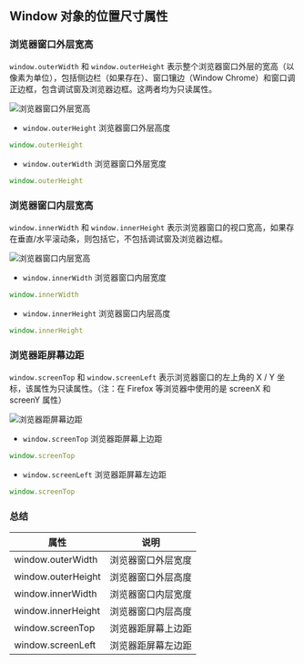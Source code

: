 ## Window 对象的位置尺寸属性

### 浏览器窗口外层宽高

`window.outerWidth` 和 `window.outerHeight` 表示整个浏览器窗口外层的宽高（以像素为单位），包括侧边栏（如果存在）、窗口镶边（Window Chrome）和窗口调正边框，包含调试窗及浏览器边框。这两者均为只读属性。

![浏览器窗口外层宽高](../../../Image/05/b9d971a3-1ff0-44e7-8bc6-ba1afe5eb165.png)

- `window.outerHeight` 浏览器窗口外层高度

```js
window.outerHeight
```

- `window.outerWidth` 浏览器窗口外层宽度

```js
window.outerHeight
```

### 浏览器窗口内层宽高

`window.innerWidth` 和 `window.innerHeight` 表示浏览器窗口的视口宽高，如果存在垂直/水平滚动条，则包括它，不包括调试窗及浏览器边框。

![浏览器窗口内层宽高](../../../Image/05/cbf51ef8-3f89-4b31-86c6-676b05d6fe67.png)

- `window.innerWidth` 浏览器窗口内层宽度

```js
window.innerWidth
```

- `window.innerHeight` 浏览器窗口内层高度

```js
window.innerHeight
```


### 浏览器距屏幕边距

`window.screenTop` 和 `window.screenLeft` 表示浏览器窗口的左上角的 X / Y 坐标，该属性为只读属性。（注：在 Firefox 等浏览器中使用的是 screenX 和 screenY 属性）

![浏览器距屏幕边距](/Users/mrsingsing/Desktop/32e4770f-1d13-4415-b07e-2a51c5232042.png)

- `window.screenTop` 浏览器距屏幕上边距

```js
window.screenTop
```

- `window.screenLeft` 浏览器距屏幕左边距

```js
window.screenTop
```

### 总结

| 属性               | 说明               |
| ------------------ | ------------------ |
| window.outerWidth  | 浏览器窗口外层宽度 |
| window.outerHeight | 浏览器窗口外层高度 |
| window.innerWidth  | 浏览器窗口内层宽度 |
| window.innerHeight | 浏览器窗口内层高度 |
| window.screenTop   | 浏览器距屏幕上边距 |
| window.screenLeft  | 浏览器距屏幕左边距 |

